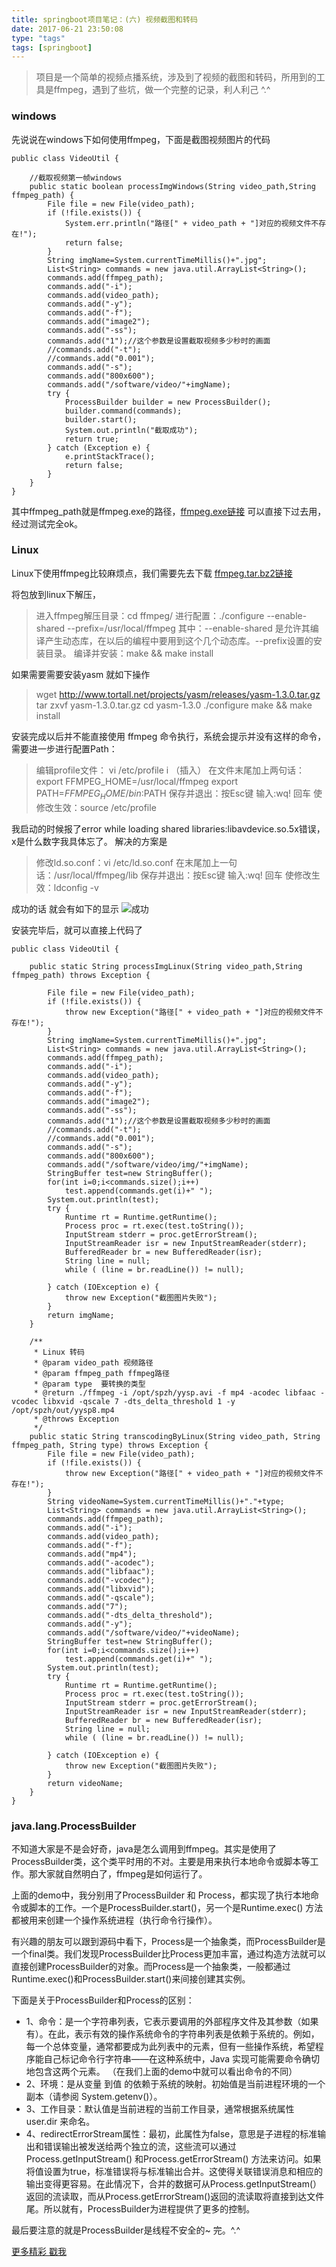 ```yaml
---
title: springboot项目笔记：(六) 视频截图和转码
date: 2017-06-21 23:50:08
type: "tags"
tags: [springboot]
---
```


> 项目是一个简单的视频点播系统，涉及到了视频的截图和转码，所用到的工具是ffmpeg，遇到了些坑，做一个完整的记录，利人利己 ^.^

<!--more-->

### windows

先说说在windows下如何使用ffmpeg，下面是截图视频图片的代码

```
public class VideoUtil {

    //截取视频第一帧windows   
    public static boolean processImgWindows(String video_path,String ffmpeg_path) {
        File file = new File(video_path);
        if (!file.exists()) {
            System.err.println("路径[" + video_path + "]对应的视频文件不存在!");
            return false;
        }
        String imgName=System.currentTimeMillis()+".jpg";
        List<String> commands = new java.util.ArrayList<String>();
        commands.add(ffmpeg_path);
        commands.add("-i");
        commands.add(video_path);
        commands.add("-y");
        commands.add("-f");
        commands.add("image2");
        commands.add("-ss");
        commands.add("1");//这个参数是设置截取视频多少秒时的画面
        //commands.add("-t");
        //commands.add("0.001");
        commands.add("-s");
        commands.add("800x600");
        commands.add("/software/video/"+imgName);
        try {
            ProcessBuilder builder = new ProcessBuilder();
            builder.command(commands);
            builder.start();
            System.out.println("截取成功");
            return true;
        } catch (Exception e) {
            e.printStackTrace();
            return false;
        }
    }
}
```
其中ffmpeg_path就是ffmpeg.exe的路径，[ffmpeg.exe链接](https://github.com/7le/video/blob/master/ffmpeg.exe) 可以直接下过去用，经过测试完全ok。

### Linux

Linux下使用ffmpeg比较麻烦点，我们需要先去下载 [ffmpeg.tar.bz2链接](https://github.com/7le/video/blob/master/ffmpeg-3.3.tar.bz2) 

将包放到linux下解压，

>进入ffmpeg解压目录：cd ffmpeg/
进行配置：./configure --enable-shared --prefix=/usr/local/ffmpeg
其中：--enable-shared 是允许其编译产生动态库，在以后的编程中要用到这个几个动态库。--prefix设置的安装目录。
编译并安装：make && make install


如果需要需要安装yasm 就如下操作
>wget http://www.tortall.net/projects/yasm/releases/yasm-1.3.0.tar.gz
tar zxvf yasm-1.3.0.tar.gz
cd yasm-1.3.0
./configure
make && make install

安装完成以后并不能直接使用 ffmpeg 命令执行，系统会提示并没有这样的命令，需要进一步进行配置Path：
>编辑profile文件：
       vi /etc/profile
       i （插入）
       在文件末尾加上两句话：
       export FFMPEG_HOME=/usr/local/ffmpeg 
       export PATH=$FFMPEG_HOME/bin:$PATH
       保存并退出：按Esc键 输入:wq! 回车
使修改生效：source /etc/profile

我启动的时候报了error while loading shared libraries:libavdevice.so.5x错误，x是什么数字我具体忘了。
解决的方案是
>修改ld.so.conf：vi /etc/ld.so.conf
       在末尾加上一句话：/usr/local/ffmpeg/lib
       保存并退出：按Esc键 输入:wq! 回车
       使修改生效：ldconfig -v

成功的话 就会有如下的显示
![成功](http://oqipguzbl.bkt.clouddn.com/springboot-6-1.png)

安装完毕后，就可以直接上代码了
```
public class VideoUtil {

    public static String processImgLinux(String video_path,String ffmpeg_path) throws Exception {

        File file = new File(video_path);
        if (!file.exists()) {
            throw new Exception("路径[" + video_path + "]对应的视频文件不存在!");
        }
        String imgName=System.currentTimeMillis()+".jpg";
        List<String> commands = new java.util.ArrayList<String>();
        commands.add(ffmpeg_path);
        commands.add("-i");
        commands.add(video_path);
        commands.add("-y");
        commands.add("-f");
        commands.add("image2");
        commands.add("-ss");
        commands.add("1");//这个参数是设置截取视频多少秒时的画面
        //commands.add("-t");
        //commands.add("0.001");
        commands.add("-s");
        commands.add("800x600");
        commands.add("/software/video/img/"+imgName);
        StringBuffer test=new StringBuffer();
        for(int i=0;i<commands.size();i++)
            test.append(commands.get(i)+" ");
        System.out.println(test);
        try {
            Runtime rt = Runtime.getRuntime();
            Process proc = rt.exec(test.toString());
            InputStream stderr = proc.getErrorStream();
            InputStreamReader isr = new InputStreamReader(stderr);
            BufferedReader br = new BufferedReader(isr);
            String line = null;
            while ( (line = br.readLine()) != null);

        } catch (IOException e) {
            throw new Exception("截图图片失败");
        }
        return imgName;
    }

    /**
     * Linux 转码
     * @param video_path 视频路径
     * @param ffmpeg_path ffmpeg路径
     * @param type  要转换的类型
     * @return ./ffmpeg -i /opt/spzh/yysp.avi -f mp4 -acodec libfaac -vcodec libxvid -qscale 7 -dts_delta_threshold 1 -y /opt/spzh/out/yysp8.mp4
     * @throws Exception
     */
    public static String transcodingByLinux(String video_path, String ffmpeg_path, String type) throws Exception {
        File file = new File(video_path);
        if (!file.exists()) {
            throw new Exception("路径[" + video_path + "]对应的视频文件不存在!");
        }
        String videoName=System.currentTimeMillis()+"."+type;
        List<String> commands = new java.util.ArrayList<String>();
        commands.add(ffmpeg_path);
        commands.add("-i");
        commands.add(video_path);
        commands.add("-f");
        commands.add("mp4");
        commands.add("-acodec");
        commands.add("libfaac");
        commands.add("-vcodec");
        commands.add("libxvid");
        commands.add("-qscale");
        commands.add("7");
        commands.add("-dts_delta_threshold");
        commands.add("-y");
        commands.add("/software/video/"+videoName);
        StringBuffer test=new StringBuffer();
        for(int i=0;i<commands.size();i++)
            test.append(commands.get(i)+" ");
        System.out.println(test);
        try {
            Runtime rt = Runtime.getRuntime();
            Process proc = rt.exec(test.toString());
            InputStream stderr = proc.getErrorStream();
            InputStreamReader isr = new InputStreamReader(stderr);
            BufferedReader br = new BufferedReader(isr);
            String line = null;
            while ( (line = br.readLine()) != null);

        } catch (IOException e) {
            throw new Exception("截图图片失败");
        }
        return videoName;
    }
}
```

### java.lang.ProcessBuilder

不知道大家是不是会好奇，java是怎么调用到ffmpeg。其实是使用了ProcessBuilder类，这个类平时用的不对。主要是用来执行本地命令或脚本等工作。那大家就自然明白了，ffmpeg是如何运行了。

上面的demo中，我分别用了ProcessBuilder 和 Process，都实现了执行本地命令或脚本的工作。一个是ProcessBuilder.start()，另一个是Runtime.exec() 方法都被用来创建一个操作系统进程（执行命令行操作）。

有兴趣的朋友可以跟到源码中看下，Process是一个抽象类，而ProcessBuilder是一个final类。我们发现ProcessBuilder比Process更加丰富，通过构造方法就可以直接创建ProcessBuilder的对象。而Process是一个抽象类，一般都通过Runtime.exec()和ProcessBuilder.start()来间接创建其实例。

下面是关于ProcessBuilder和Process的区别：
* 1、命令：是一个字符串列表，它表示要调用的外部程序文件及其参数（如果有）。在此，表示有效的操作系统命令的字符串列表是依赖于系统的。例如，每一个总体变量，通常都要成为此列表中的元素，但有一些操作系统，希望程序能自己标记命令行字符串——在这种系统中，Java 实现可能需要命令确切地包含这两个元素。 （在我们上面的demo中就可以看出命令的不同）
* 2、环境：是从变量 到值 的依赖于系统的映射。初始值是当前进程环境的一个副本（请参阅 System.getenv()）。
* 3、工作目录：默认值是当前进程的当前工作目录，通常根据系统属性 user.dir 来命名。
* 4、redirectErrorStream属性：最初，此属性为false，意思是子进程的标准输出和错误输出被发送给两个独立的流，这些流可以通过 Process.getInputStream() 和Process.getErrorStream() 方法来访问。如果将值设置为true，标准错误将与标准输出合并。这使得关联错误消息和相应的输出变得更容易。在此情况下，合并的数据可从Process.getInputStream(）返回的流读取，而从Process.getErrorStream()返回的流读取将直接到达文件尾。所以就有，ProcessBuilder为进程提供了更多的控制。

最后要注意的就是ProcessBuilder是线程不安全的~
完。^.^

[更多精彩 戳我](http://7le.top)